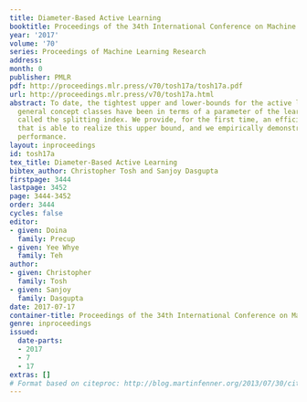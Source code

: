 ```yaml
---
title: Diameter-Based Active Learning
booktitle: Proceedings of the 34th International Conference on Machine Learning
year: '2017'
volume: '70'
series: Proceedings of Machine Learning Research
address: 
month: 0
publisher: PMLR
pdf: http://proceedings.mlr.press/v70/tosh17a/tosh17a.pdf
url: http://proceedings.mlr.press/v70/tosh17a.html
abstract: To date, the tightest upper and lower-bounds for the active learning of
  general concept classes have been in terms of a parameter of the learning problem
  called the splitting index. We provide, for the first time, an efficient algorithm
  that is able to realize this upper bound, and we empirically demonstrate its good
  performance.
layout: inproceedings
id: tosh17a
tex_title: Diameter-Based Active Learning
bibtex_author: Christopher Tosh and Sanjoy Dasgupta
firstpage: 3444
lastpage: 3452
page: 3444-3452
order: 3444
cycles: false
editor:
- given: Doina
  family: Precup
- given: Yee Whye
  family: Teh
author:
- given: Christopher
  family: Tosh
- given: Sanjoy
  family: Dasgupta
date: 2017-07-17
container-title: Proceedings of the 34th International Conference on Machine Learning
genre: inproceedings
issued:
  date-parts:
  - 2017
  - 7
  - 17
extras: []
# Format based on citeproc: http://blog.martinfenner.org/2013/07/30/citeproc-yaml-for-bibliographies/
---
```

